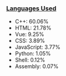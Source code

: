 
### [Languages Used](https://github.com/sayakdattagupta/profstats) 

- C++: 60.06%
- HTML: 21.78%
- Vue: 9.25%
- CSS: 3.89%
- JavaScript: 3.77%
- Python: 1.05%
- Shell: 0.12%
- Assembly: 0.07%
